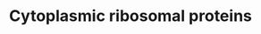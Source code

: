 ---
annotations:
- type: Pathway Ontology
  value: ribosome biogenesis pathway
authors:
- Kdahlquist
- MaintBot
- Christine Chichester
- Khanspers
- Mkutmon
- Eweitz
description: A ribosomal protein is any of the proteins that, in conjunction with
  rRNA, make up the ribosomal subunits involved in the cellular process of translation.
  Ribosomal proteins are among the most highly conserved proteins across all life
  forms.
last-edited: 2021-05-14
organisms:
- Danio rerio
redirect_from:
- /index.php/Pathway:WP324
- /instance/WP324
schema-jsonld:
- '@context': https://schema.org/
  '@id': https://wikipathways.github.io/pathways/WP324.html
  '@type': Dataset
  creator:
    '@type': Organization
    name: WikiPathways
  description: A ribosomal protein is any of the proteins that, in conjunction with
    rRNA, make up the ribosomal subunits involved in the cellular process of translation.
    Ribosomal proteins are among the most highly conserved proteins across all life
    forms.
  keywords:
  - rps26
  - rps25
  - rps4x
  - rps15a
  - rplp0
  - rps21
  - rps28
  - rps6
  - rps27
  - rpl35
  - rps10
  - rpl30
  - rpl13
  - rpl38
  - rpl37
  - rps29
  - rpl12
  - rps9
  - rpl23
  - rpl34
  - rps19
  - rpl21
  - rpl39
  - rpl5b
  - rpl27
  - rpl36
  - rpl10
  - rpl24
  - rpl35a
  - rps11
  - rps15
  - rps12
  - rplp2
  - rpl3
  - rps14
  - rpl36a
  - rpl28l
  - rps8
  - rpl10a
  - rpl32
  - rpl22
  - rps5
  - rpl13a
  - rpl41
  - rps16
  - rps23
  - rpl17
  - rpl18a
  - rpl27a
  - rpl26
  - rpl7
  - rps2
  - rpl37a
  - rpl6
  - rpl14
  - rpl9
  - rpsa
  - rpl5a
  - rpl18
  - rps27a
  - rps18
  - rpl7a
  - rpl31
  - rps7
  - rps20
  - rps30
  - rps3
  - rpl29
  - rpl23a
  - rps3a
  - rpl8
  - rplp1
  - rpl11
  - rps24
  - rpl15
  - rpl40
  - rps8b
  - rpl4
  - rpl19
  - rps13
  - rps17
  license: CC0
  name: Cytoplasmic ribosomal proteins
seo: CreativeWork
title: Cytoplasmic ribosomal proteins
wpid: WP324
---